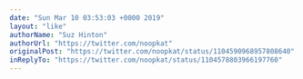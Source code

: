 ```yaml
---
date: "Sun Mar 10 03:53:03 +0000 2019"
layout: "like"
authorName: "Suz Hinton"
authorUrl: "https://twitter.com/noopkat"
originalPost: "https://twitter.com/noopkat/status/1104590968957808640"
inReplyTo: "https://twitter.com/noopkat/status/1104578803966197760"
---
```

